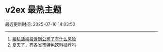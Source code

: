 # v2ex 最热主题

最近更新时间: 2025-07-16 14:03:50

--- 
1. [接私活被投诉到公司了有什么风险](https://www.v2ex.com/t/1145451) 
2. [夏天了，有各省市特色饮料推荐吗](https://www.v2ex.com/t/1145459) 
